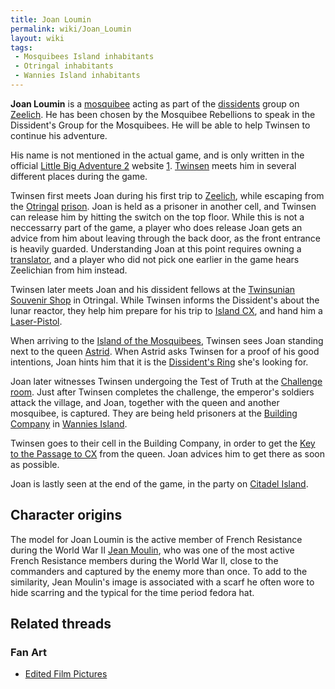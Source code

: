 ```yaml
---
title: Joan Loumin
permalink: wiki/Joan_Loumin
layout: wiki
tags:
 - Mosquibees Island inhabitants
 - Otringal inhabitants
 - Wannies Island inhabitants
---
```


**Joan Loumin** is a [mosquibee](mosquibee "wikilink") acting as part of
the [dissidents](dissident "wikilink") group on
[Zeelich](Zeelich "wikilink"). He has been chosen by the Mosquibee
Rebellions to speak in the Dissident's Group for the Mosquibees. He will
be able to help Twinsen to continue his adventure.

His name is not mentioned in the actual game, and is only written in the
official [Little Big Adventure 2](Little_Big_Adventure_2 "wikilink")
website
[1](http://www.littlebigadventure2.com/lba2/FAMILLE/MOSQUIEN.HTM).
[Twinsen](Twinsen "wikilink") meets him in several different places
during the game.

Twinsen first meets Joan during his first trip to
[Zeelich](Zeelich "wikilink"), while escaping from the
[Otringal](Otringal "wikilink") [prison](Otringal_prison "wikilink").
Joan is held as a prisoner in another cell, and Twinsen can release him
by hitting the switch on the top floor. While this is not a neccessarry
part of the game, a player who does release Joan gets an advice from him
about leaving through the back door, as the front entrance is heavily
guarded. Understanding Joan at this point requires owning a
[translator](translator "wikilink"), and a player who did not pick one
earlier in the game hears Zeelichian from him instead.

Twinsen later meets Joan and his dissident fellows at the [Twinsunian
Souvenir Shop](Twinsunian_Souvenir_Shop "wikilink") in Otringal. While
Twinsen informs the Dissident's about the lunar reactor, they help him
prepare for his trip to [Island CX](Island_CX "wikilink"), and hand him
a [Laser-Pistol](Laser-Pistol "wikilink").

When arriving to the [Island of the
Mosquibees](Island_of_the_Mosquibees "wikilink"), Twinsen sees Joan
standing next to the queen [Astrid](Astrid "wikilink"). When Astrid asks
Twinsen for a proof of his good intentions, Joan hints him that it is
the [Dissident's Ring](Dissident's_Ring "wikilink") she's looking for.

Joan later witnesses Twinsen undergoing the Test of Truth at the
[Challenge room](Challenge_room "wikilink"). Just after Twinsen
completes the challenge, the emperor's soldiers attack the village, and
Joan, together with the queen and another mosquibee, is captured. They
are being held prisoners at the [Building
Company](Building_Company "wikilink") in [Wannies
Island](Wannies_Island "wikilink").

Twinsen goes to their cell in the Building Company, in order to get the
[Key to the Passage to CX](Key_to_the_Passage_to_CX "wikilink") from the
queen. Joan advices him to get there as soon as possible.

Joan is lastly seen at the end of the game, in the party on [Citadel
Island](Citadel_Island "wikilink").

## Character origins

The model for Joan Loumin is the active member of French Resistance
during the World War II [Jean Moulin](Wikipedia:Jean_Moulin "wikilink"),
who was one of the most active French Resistance members during the
World War II, close to the commanders and captured by the enemy more
than once. To add to the similarity, Jean Moulin's image is associated
with a scarf he often wore to hide scarring and the typical for the time
period fedora hat.

## Related threads

### Fan Art

- [Edited Film
  Pictures](http://forum.magicball.net/showthread.php?p=226830#post226830)

